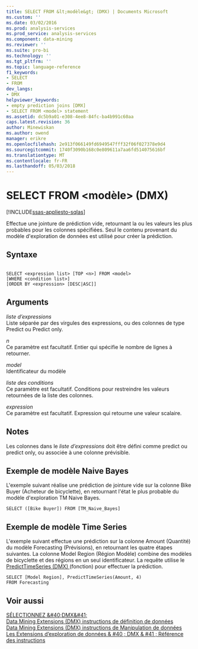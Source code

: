 ```yaml
---
title: SELECT FROM &lt;modèle&gt; (DMX) | Documents Microsoft
ms.custom: ''
ms.date: 03/02/2016
ms.prod: analysis-services
ms.prod_service: analysis-services
ms.component: data-mining
ms.reviewer: ''
ms.suite: pro-bi
ms.technology: ''
ms.tgt_pltfrm: ''
ms.topic: language-reference
f1_keywords:
- SELECT
- FROM
dev_langs:
- DMX
helpviewer_keywords:
- empty prediction joins [DMX]
- SELECT FROM <model> statement
ms.assetid: dc5b9a01-e308-4ee8-84fc-ba4b991c60aa
caps.latest.revision: 36
author: Minewiskan
ms.author: owend
manager: erikre
ms.openlocfilehash: 2e913f066149fd6949547fff32f06f027378e9d4
ms.sourcegitcommit: 1740f3090b168c0e809611a7aa6fd514075616bf
ms.translationtype: MT
ms.contentlocale: fr-FR
ms.lasthandoff: 05/03/2018
---
```

# <a name="select-from-ltmodelgt-dmx"></a>SELECT FROM &lt;modèle&gt; (DMX)
[!INCLUDE[ssas-appliesto-sqlas](../includes/ssas-appliesto-sqlas.md)]

  Effectue une jointure de prédiction vide, retournant la ou les valeurs les plus probables pour les colonnes spécifiées. Seul le contenu provenant du modèle d'exploration de données est utilisé pour créer la prédiction.  
  
## <a name="syntax"></a>Syntaxe  
  
```  
  
SELECT <expression list> [TOP <n>] FROM <model>   
[WHERE <condition list>]   
[ORDER BY <expression> [DESC|ASC]]  
```  
  
## <a name="arguments"></a>Arguments  
 *liste d’expressions*  
 Liste séparée par des virgules des expressions, ou des colonnes de type Predict ou Predict only.   
  
 *n*  
 Ce paramètre est facultatif. Entier qui spécifie le nombre de lignes à retourner.  
  
 *model*  
 Identificateur du modèle  
  
 *liste des conditions*  
 Ce paramètre est facultatif. Conditions pour restreindre les valeurs retournées de la liste des colonnes.  
  
 *expression*  
 Ce paramètre est facultatif. Expression qui retourne une valeur scalaire.  
  
## <a name="remarks"></a>Notes  
 Les colonnes dans le *liste d’expressions* doit être défini comme predict ou predict only, ou associée à une colonne prévisible.  
  
## <a name="naive-bayes-example"></a>Exemple de modèle Naive Bayes  
 L'exemple suivant réalise une prédiction de jointure vide sur la colonne Bike Buyer (Acheteur de bicyclette), en retournant l'état le plus probable du modèle d'exploration TM Naive Bayes.  
  
```  
SELECT ([Bike Buyer]) FROM [TM_Naive_Bayes]  
```  
  
## <a name="time-series-example"></a>Exemple de modèle Time Series  
 L'exemple suivant effectue une prédiction sur la colonne Amount (Quantité) du modèle Forecasting (Prévisions), en retournant les quatre étapes suivantes. La colonne Model Region (Région Modèle) combine des modèles de bicyclette et des régions en un seul identificateur. La requête utilise le [PredictTimeSeries &#40;DMX&#41; ](../dmx/predicttimeseries-dmx.md) (fonction) pour effectuer la prédiction.  
  
```  
SELECT [Model Region], PredictTimeSeries(Amount, 4)   
FROM Forecasting  
```  
  
## <a name="see-also"></a>Voir aussi  
 [SÉLECTIONNEZ &AMP;#40;DMX&AMP;#41;](../dmx/select-dmx.md)   
 [Data Mining Extensions &#40;DMX&#41; instructions de définition de données](../dmx/dmx-statements-data-definition.md)   
 [Data Mining Extensions &#40;DMX&#41; instructions de Manipulation de données](../dmx/dmx-statements-data-manipulation.md)   
 [Les Extensions d’exploration de données & #40 ; DMX & #41 ; Référence des instructions](../dmx/data-mining-extensions-dmx-statements.md)  
  
  

